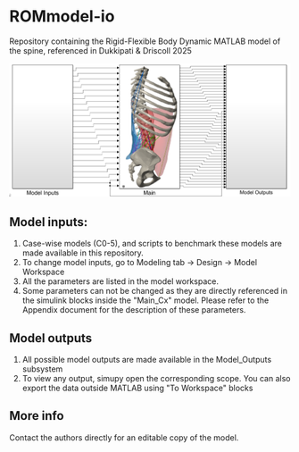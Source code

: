 # ROMmodel-io
Repository containing the Rigid-Flexible Body Dynamic MATLAB model of the spine, referenced in Dukkipati & Driscoll 2025 


[![Schematic of the RFBD Input-Output model. Click for video.](schematic.png)](https://youtu.be/evWWcnVyu3s)



## Model inputs:

1. Case-wise models (C0-5), and scripts to benchmark these models are made available in this repository.
2. To change model inputs, go to Modeling tab -> Design -> Model Workspace
2. All the parameters are listed in the model workspace.
3. Some parameters can not be changed as they are directly referenced in the simulink blocks inside the "Main_Cx" model. Please refer to the Appendix document for the description of these parameters.

## Model outputs

1. All possible model outputs are made available in the Model_Outputs subsystem
2. To view any output, simupy open the corresponding scope. You can also export the data outside MATLAB using "To Workspace" blocks

## More info

Contact the authors directly for an editable copy of the model.
